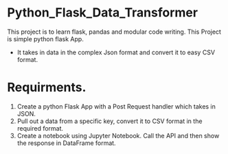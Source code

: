 # Python_Flask_Data_Transformer
This project is to learn flask, pandas and modular code writing. This Project is simple python flask App. 

* It takes in data in the complex Json format and convert it to easy CSV format.
# Requirments.
1. Create a python Flask App with a Post Request handler which takes in JSON.
2. Pull out a data from a specific key, convert it to CSV format in the required format.
3. Create a notebook using Jupyter Notebook. Call the API and then show the response in DataFrame format.
